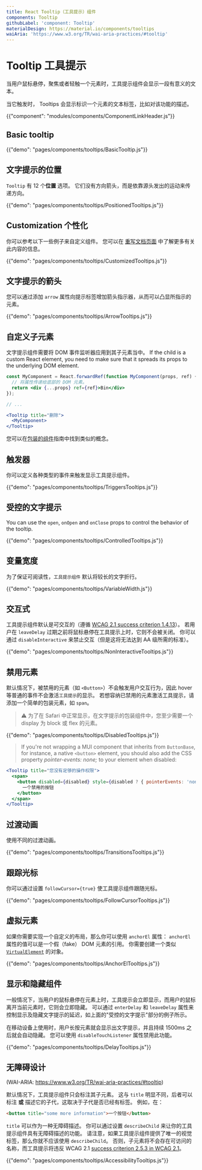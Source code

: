 ```yaml
---
title: React Tooltip（工具提示）组件
components: Tooltip
githubLabel: 'component: Tooltip'
materialDesign: https://material.io/components/tooltips
waiAria: 'https://www.w3.org/TR/wai-aria-practices/#tooltip'
---
```


# Tooltip 工具提示

<p class="description">当用户鼠标悬停，聚焦或者轻触一个元素时，工具提示组件会显示一段有意义的文本。</p>

当它触发时， Tooltips 会显示标识一个元素的文本标签，比如对该功能的描述。

{{"component": "modules/components/ComponentLinkHeader.js"}}

## Basic tooltip

{{"demo": "pages/components/tooltips/BasicTooltip.js"}}

## 文字提示的位置

`Tooltip` 有 12 个**位置** 选项。 它们没有方向箭头，而是依靠源头发出的运动来传递方向。

{{"demo": "pages/components/tooltips/PositionedTooltips.js"}}

## Customization 个性化

你可以参考以下一些例子来自定义组件。 您可以在 [重写文档页面](/customization/how-to-customize/) 中了解更多有关此内容的信息。

{{"demo": "pages/components/tooltips/CustomizedTooltips.js"}}

## 文字提示的箭头

您可以通过添加 `arrow` 属性向提示标签增加箭头指示器，从而可以凸显所指示的元素。

{{"demo": "pages/components/tooltips/ArrowTooltips.js"}}

## 自定义子元素

文字提示组件需要将 DOM 事件监听器应用到其子元素当中。 If the child is a custom React element, you need to make sure that it spreads its props to the underlying DOM element.

```jsx
const MyComponent = React.forwardRef(function MyComponent(props, ref) {
  // 将属性传递给底部的 DOM 元素。
  return <div {...props} ref={ref}>Bin</div>
});

// ...

<Tooltip title="删除">
  <MyComponent>
</Tooltip>
```

您可以在[包装的组件](/guides/composition/#wrapping-components)指南中找到类似的概念。

## 触发器

你可以定义各种类型的事件来触发显示工具提示组件。

{{"demo": "pages/components/tooltips/TriggersTooltips.js"}}

## 受控的文字提示

You can use the `open`, `onOpen` and `onClose` props to control the behavior of the tooltip.

{{"demo": "pages/components/tooltips/ControlledTooltips.js"}}

## 变量宽度

为了保证可阅读性，`工具提示组件` 默认将较长的文字折行。

{{"demo": "pages/components/tooltips/VariableWidth.js"}}

## 交互式

工具提示组件默认是可交互的（遵循 [WCAG 2.1 success criterion 1.4.13](https://www.w3.org/TR/WCAG21/#content-on-hover-or-focus)）。 若用户在 `leaveDelay` 过期之前将鼠标悬停在工具提示上时，它则不会被关闭。 你可以通过 `disableInteractive` 来禁止交互（但是这将无法达到 AA 级所需的标准）。

{{"demo": "pages/components/tooltips/NonInteractiveTooltips.js"}}

## 禁用元素

默认情况下，被禁用的元素（如 `<Button>`）不会触发用户交互行为，因此 hover 等普通的事件不会激活`工具提示`的显示。 若想容纳已禁用的元素激活工具提示，请添加一个简单的包装元素，如 `span`。

> ⚠️  为了在 Safari 中正常显示，在文字提示的包装组件中，您至少需要一个 display 为 block 或 flex 的元素。

{{"demo": "pages/components/tooltips/DisabledTooltips.js"}}

> If you're not wrapping a MUI component that inherits from `ButtonBase`, for instance, a native `<button>` element, you should also add the CSS property _pointer-events: none;_ to your element when disabled:

```jsx
<Tooltip title="您没有足够的操作权限">
  <span>
    <button disabled={disabled} style={disabled ? { pointerEvents: 'none' } : {}}>
      一个禁用的按钮
    </button>
  </span>
</Tooltip>
```

## 过渡动画

使用不同的过渡动画。

{{"demo": "pages/components/tooltips/TransitionsTooltips.js"}}

## 跟踪光标

你可以通过设置 `followCursor={true}` 使工具提示组件跟随光标。

{{"demo": "pages/components/tooltips/FollowCursorTooltips.js"}}

## 虚拟元素

如果你需要实现一个自定义的布局，那么你可以使用 `anchorEl` 属性： `anchorEl` 属性的值可以是一个假（fake） DOM 元素的引用。 你需要创建一个类似 [`VirtualElement`](https://popper.js.org/docs/v2/virtual-elements/) 的对象。

{{"demo": "pages/components/tooltips/AnchorElTooltips.js"}}

## 显示和隐藏组件

一般情况下，当用户的鼠标悬停在元素上时，工具提示会立即显示，而用户的鼠标离开当前元素时，它则会立即隐藏。 可以通过 `enterDelay` 和 `leaveDelay` 属性来控制显示及隐藏文字提示的延迟，如上面的"受控的文字提示"部分的例子所示。

在移动设备上使用时，用户长按元素就会显示出文字提示，并且持续 1500ms 之后就会自动隐藏。 您可以使用 `disableTouchListener` 属性禁用此功能。

{{"demo": "pages/components/tooltips/DelayTooltips.js"}}

## 无障碍设计

(WAI-ARIA: https://www.w3.org/TR/wai-aria-practices/#tooltip)

默认情况下，工具提示组件只会标注其子元素。 这与 `title` 明显不同，后者可以标注 **或** 描述它的子代，这取决于子代是否已经有标签。 例如，在：

```html
<button title="some more information">一个按钮</button>
```

`title` 可以作为一种无障碍描述。 你可以通过设置 `describeChild` 来让你的工具提示组件具有无障碍描述的功能。 请注意，如果工具提示组件提供了唯一的视觉标签，那么你就不应该使用 `describeChild`。 否则，子元素将不会存在可访问的名称，而工具提示将违反 WCAG 2.1 [success criterion 2.5.3 in WCAG 2.1](https://www.w3.org/WAI/WCAG21/Understanding/label-in-name.html)。

{{"demo": "pages/components/tooltips/AccessibilityTooltips.js"}}
